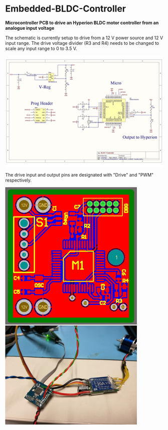 # Embedded-BLDC-Controller

**Microcontroller PCB to drive an Hyperion BLDC motor controller from an analogue input voltage**

The schematic is currently setup to drive from a 12 V power source and 12 V input range. The drive voltage divider (R3 and R4) needs to be changed to scale any input range to 0 to 3.5 V.

<img src="https://github.com/IanGlass/Embedded-BLDC-Controller/blob/master/Circuit-Schematics/BLDC-Controller-Schematic.jpg" width="700">

The drive input and output pins are designated with "Drive" and "PWM" respectively.

<img src="https://github.com/IanGlass/Embedded-BLDC-Controller/blob/master/Circuit-Schematics/BLDC-Controller-PCB.JPG" width="420">
<img src="https://github.com/IanGlass/Embedded-BLDC-Controller/blob/master/Circuit-Schematics/BLDC-Image.jpg" width="420"> 